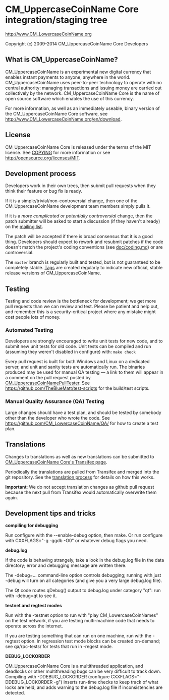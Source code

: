 CM_UppercaseCoinName Core integration/staging tree
=====================================

http://www.CM_LowercaseCoinName.org

Copyright (c) 2009-2014 CM_UppercaseCoinName Core Developers

What is CM_UppercaseCoinName?
----------------

CM_UppercaseCoinName is an experimental new digital currency that enables instant payments to
anyone, anywhere in the world. CM_UppercaseCoinName uses peer-to-peer technology to operate
with no central authority: managing transactions and issuing money are carried
out collectively by the network. CM_UppercaseCoinName Core is the name of open source
software which enables the use of this currency.

For more information, as well as an immediately useable, binary version of
the CM_UppercaseCoinName Core software, see http://www.CM_LowercaseCoinName.org/en/download.

License
-------

CM_UppercaseCoinName Core is released under the terms of the MIT license. See [COPYING](COPYING) for more
information or see http://opensource.org/licenses/MIT.

Development process
-------------------

Developers work in their own trees, then submit pull requests when they think
their feature or bug fix is ready.

If it is a simple/trivial/non-controversial change, then one of the CM_UppercaseCoinName
development team members simply pulls it.

If it is a *more complicated or potentially controversial* change, then the patch
submitter will be asked to start a discussion (if they haven't already) on the
[mailing list](http://sourceforge.net/mailarchive/forum.php?forum_name=CM_LowercaseCoinName-development).

The patch will be accepted if there is broad consensus that it is a good thing.
Developers should expect to rework and resubmit patches if the code doesn't
match the project's coding conventions (see [doc/coding.md](doc/coding.md)) or are
controversial.

The `master` branch is regularly built and tested, but is not guaranteed to be
completely stable. [Tags](https://github.com/CM_LowercaseCoinName/CM_LowercaseCoinName/tags) are created
regularly to indicate new official, stable release versions of CM_UppercaseCoinName.

Testing
-------

Testing and code review is the bottleneck for development; we get more pull
requests than we can review and test. Please be patient and help out, and
remember this is a security-critical project where any mistake might cost people
lots of money.

### Automated Testing

Developers are strongly encouraged to write unit tests for new code, and to
submit new unit tests for old code. Unit tests can be compiled and run (assuming they weren't disabled in configure) with: `make check`

Every pull request is built for both Windows and Linux on a dedicated server,
and unit and sanity tests are automatically run. The binaries produced may be
used for manual QA testing — a link to them will appear in a comment on the
pull request posted by [CM_UppercaseCoinNamePullTester](https://github.com/CM_UppercaseCoinNamePullTester). See https://github.com/TheBlueMatt/test-scripts
for the build/test scripts.

### Manual Quality Assurance (QA) Testing

Large changes should have a test plan, and should be tested by somebody other
than the developer who wrote the code.
See https://github.com/CM_LowercaseCoinName/QA/ for how to create a test plan.

Translations
------------

Changes to translations as well as new translations can be submitted to
[CM_UppercaseCoinName Core's Transifex page](https://www.transifex.com/projects/p/CM_LowercaseCoinName/).

Periodically the translations are pulled from Transifex and merged into the git repository. See the
[translation process](doc/translation_process.md) for details on how this works.

**Important**: We do not accept translation changes as github pull request because the next
pull from Transifex would automatically overwrite them again.

Development tips and tricks
---------------------------

**compiling for debugging**

Run configure with the --enable-debug option, then make. Or run configure with
CXXFLAGS="-g -ggdb -O0" or whatever debug flags you need.

**debug.log**

If the code is behaving strangely, take a look in the debug.log file in the data directory;
error and debugging message are written there.

The -debug=... command-line option controls debugging; running with just -debug will turn
on all categories (and give you a very large debug.log file).

The Qt code routes qDebug() output to debug.log under category "qt": run with -debug=qt
to see it.

**testnet and regtest modes**

Run with the -testnet option to run with "play CM_LowercaseCoinNames" on the test network, if you
are testing multi-machine code that needs to operate across the internet.

If you are testing something that can run on one machine, run with the -regtest option.
In regression test mode blocks can be created on-demand; see qa/rpc-tests/ for tests
that run in -regest mode.

**DEBUG_LOCKORDER**

CM_UppercaseCoinName Core is a multithreaded application, and deadlocks or other multithreading bugs
can be very difficult to track down. Compiling with -DDEBUG_LOCKORDER (configure
CXXFLAGS="-DDEBUG_LOCKORDER -g") inserts run-time checks to keep track of what locks
are held, and adds warning to the debug.log file if inconsistencies are detected.

